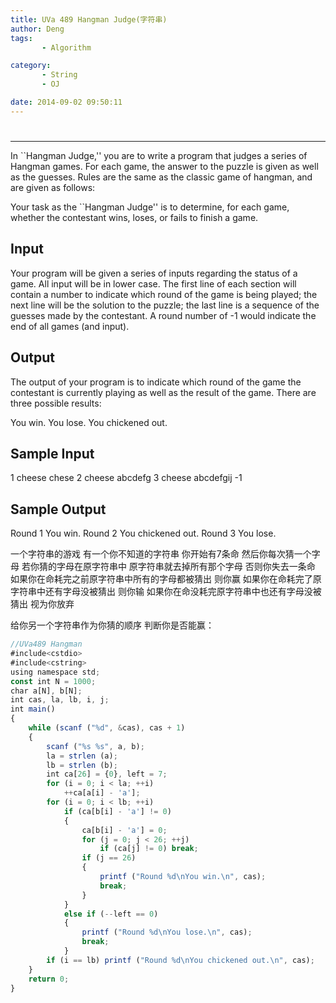 ```yaml
---
title: UVa 489 Hangman Judge(字符串)
author: Deng
tags: 
       - Algorithm

category: 
       - String
       - OJ

date: 2014-09-02 09:50:11
---
```

#

****

In ``Hangman Judge,'' you are to write a program that judges a series of Hangman games. For each game, the answer to the puzzle is given as well as the guesses. Rules are the same as the classic game of hangman, and are given as follows:

Your task as the ``Hangman Judge'' is to determine, for each game, whether the contestant wins, loses, or fails to finish a game.

## Input

Your program will be given a series of inputs regarding the status of a game. All input will be in lower case. The first line of each section will contain a number to indicate which round of the game is being played; the next line will be the solution to the puzzle; the last line is a sequence of the guesses made by the contestant. A round number of -1 would indicate the end of all games (and input).

## Output

The output of your program is to indicate which round of the game the contestant is currently playing as well as the result of the game. There are three possible results:

You win. You lose. You chickened out.

## Sample Input

1 cheese chese 2 cheese abcdefg 3 cheese abcdefgij -1

## Sample Output

Round 1 You win. Round 2 You chickened out. Round 3 You lose.

一个字符串的游戏 有一个你不知道的字符串 你开始有7条命 然后你每次猜一个字母 若你猜的字母在原字符串中 原字符串就去掉所有那个字母 否则你失去一条命 如果你在命耗完之前原字符串中所有的字母都被猜出 则你赢 如果你在命耗完了原字符串中还有字母没被猜出 则你输 如果你在命没耗完原字符串中也还有字母没被猜出 视为你放弃

给你另一个字符串作为你猜的顺序 判断你是否能赢：

```js 
//UVa489 Hangman
#include<cstdio>
#include<cstring>
using namespace std;
const int N = 1000;
char a[N], b[N];
int cas, la, lb, i, j;
int main()
{
    while (scanf ("%d", &cas), cas + 1)
    {
        scanf ("%s %s", a, b);
        la = strlen (a);
        lb = strlen (b);
        int ca[26] = {0}, left = 7;
        for (i = 0; i < la; ++i)
            ++ca[a[i] - 'a'];
        for (i = 0; i < lb; ++i)
            if (ca[b[i] - 'a'] != 0)
            {
                ca[b[i] - 'a'] = 0;
                for (j = 0; j < 26; ++j)
                    if (ca[j] != 0) break;
                if (j == 26)
                {
                    printf ("Round %d\nYou win.\n", cas);
                    break;
                }
            }
            else if (--left == 0)
            {
                printf ("Round %d\nYou lose.\n", cas);
                break;
            }
        if (i == lb) printf ("Round %d\nYou chickened out.\n", cas);
    }
    return 0;
}
```